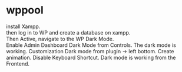 # wppool
install Xampp.
<br>
then log in to WP and create a database on xampp.
<br>
Then Active, navigate to the WP Dark Mode.
<br>
Enable Admin Dashboard Dark Mode from Controls.
The dark mode is working.
Customization Dark mode from plugin -> left bottom.
Create animation.
Disable Keyboard Shortcut.
Dark mode is working from the Frontend.


